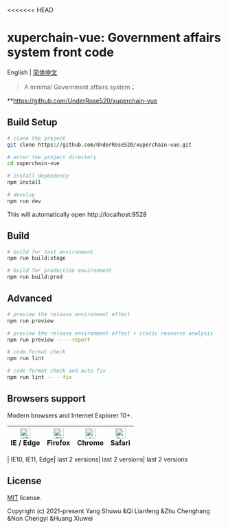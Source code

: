 <<<<<<< HEAD

# xuperchain-vue: Government affairs system front code

English | [简体中文](./README-zh.md)

> A minimal Government affairs system；

**https://github.com/UnderRose520/xuperchain-vue

## Build Setup

```bash
# clone the project
git clone https://github.com/UnderRose520/xuperchain-vue.git

# enter the project directory
cd xuperchain-vue

# install dependency
npm install

# develop
npm run dev
```

This will automatically open http://localhost:9528

## Build

```bash
# build for test environment
npm run build:stage

# build for production environment
npm run build:prod
```

## Advanced

```bash
# preview the release environment effect
npm run preview

# preview the release environment effect + static resource analysis
npm run preview -- --report

# code format check
npm run lint

# code format check and auto fix
npm run lint -- --fix
```




## Browsers support

Modern browsers and Internet Explorer 10+.

| [<img src="https://raw.githubusercontent.com/alrra/browser-logos/master/src/edge/edge_48x48.png" alt="IE / Edge" width="24px" height="24px" />](http://godban.github.io/browsers-support-badges/)</br>IE / Edge | [<img src="https://raw.githubusercontent.com/alrra/browser-logos/master/src/firefox/firefox_48x48.png" alt="Firefox" width="24px" height="24px" />](http://godban.github.io/browsers-support-badges/)</br>Firefox | [<img src="https://raw.githubusercontent.com/alrra/browser-logos/master/src/chrome/chrome_48x48.png" alt="Chrome" width="24px" height="24px" />](http://godban.github.io/browsers-support-badges/)</br>Chrome | [<img src="https://raw.githubusercontent.com/alrra/browser-logos/master/src/safari/safari_48x48.png" alt="Safari" width="24px" height="24px" />](http://godban.github.io/browsers-support-badges/)</br>Safari |
| ------------------------------------------------------------ | ------------------------------------------------------------ | ------------------------------------------------------------ | ------------------------------------------------------------ |

| IE10, IE11, Edge| last 2 versions| last 2 versions| last 2 versions

## License

[MIT](https://github.com/UnderRose520/xuperchain-vue/blob/master/LICENSE) license.

Copyright (c) 2021-present Yang Shuwu &Qi Lianfeng &Zhu Chenghang &Non Chengyi &Huang Xiuwei

